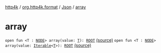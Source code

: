[http4k](../../index.md) / [org.http4k.format](../index.md) / [Json](index.md) / [array](./array.md)

# array

`open fun <T : `[`NODE`](index.md#NODE)`> array(value: `[`T`](array.md#T)`): `[`ROOT`](index.md#ROOT) [(source)](https://github.com/http4k/http4k/blob/master/http4k-core/src/main/kotlin/org/http4k/format/Json.kt#L56)
`open fun <T : `[`NODE`](index.md#NODE)`> array(value: `[`Iterable`](https://kotlinlang.org/api/latest/jvm/stdlib/kotlin.collections/-iterable/index.html)`<`[`T`](array.md#T)`>): `[`ROOT`](index.md#ROOT) [(source)](https://github.com/http4k/http4k/blob/master/http4k-core/src/main/kotlin/org/http4k/format/Json.kt#L57)